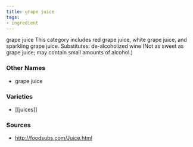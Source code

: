 ```yaml
---
title: grape juice
tags:
- ingredient
---
```

grape juice This category includes red grape juice, white grape juice, and sparkling grape juice. Substitutes: de-alcoholized wine (Not as sweet as grape juice; may contain small amounts of alcohol.)

### Other Names

* grape juice

### Varieties

* [[juices]]

### Sources
* http://foodsubs.com/Juice.html
